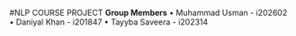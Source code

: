 #NLP COURSE PROJECT
**Group Members**
• Muhammad Usman - i202602
• Daniyal Khan - i201847
• Tayyba Saveera - i202314
